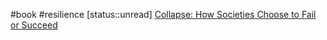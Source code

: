 #book #resilience 
[status::unread]
[Collapse: How Societies Choose to Fail or Succeed](https://en.wikipedia.org/wiki/Collapse:_How_Societies_Choose_to_Fail_or_Succeed)